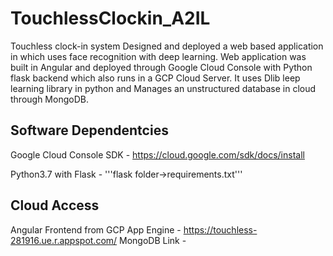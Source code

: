 # TouchlessClockin_A2IL
Touchless clock-in system Designed and deployed a web based application in which uses face recognition with deep learning. Web application was built in Angular and deployed through Google Cloud Console with Python flask backend which also runs in a GCP Cloud Server. It uses Dlib leep learning library in python and Manages an unstructured database in cloud through MongoDB.

## Software Dependentcies
Google Cloud Console SDK - https://cloud.google.com/sdk/docs/install

Python3.7 with Flask -  '''flask folder->requirements.txt'''

## Cloud Access

Angular Frontend from GCP App Engine - https://touchless-281916.ue.r.appspot.com/
MongoDB Link - 
